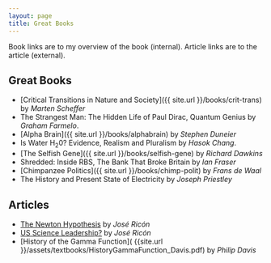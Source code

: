 ```yaml
---
layout: page
title: Great Books
---
```

Book links are to my overview of the book (internal). Article links are to the article (external).
## Great Books

- [Critical Transitions in Nature and Society]({{ site.url }}/books/crit-trans) by *Marten Scheffer*
- The Strangest Man: The Hidden Life of Paul Dirac, Quantum Genius by *Graham Farmelo*.
- [Alpha Brain]({{ site.url }}/books/alphabrain) by *Stephen Duneier*
- Is Water H<sub>2</sub>0? Evidence, Realism and Pluralism by *Hasok Chang*.
- [The Selfish Gene]({{ site.url }}/books/selfish-gene) by *Richard Dawkins*
- Shredded: Inside RBS, The Bank That Broke Britain by *Ian Fraser*
- [Chimpanzee Politics]({{ site.url }}/books/chimp-polit) by *Frans de Waal*
- The History and Present State of Electricity by *Joseph Priestley*

## Articles

- [The Newton Hypothesis](https://nintil.com/newton-hypothesis) by *José Ricón*
- [US Science Leadership?](https://nintil.com/us-science-leadership) by *José Ricón*
- [History of the Gamma Function]( {{site.url }}/assets/textbooks/HistoryGammaFunction_Davis.pdf) by *Philip Davis*
